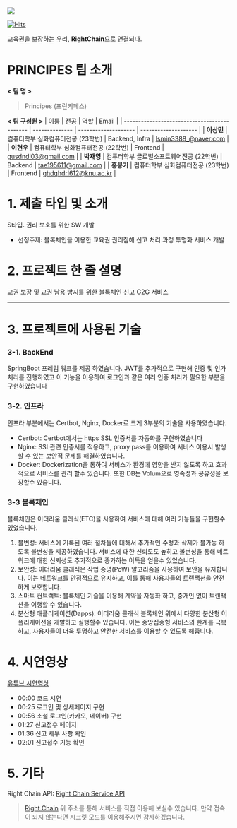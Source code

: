 <div><img src="https://capsule-render.vercel.app/api?type=waving&color=0:99cc99,100:009630&height=200&section=header&text=RightChain&fontSize=90" /></div>

[![Hits](https://hits.seeyoufarm.com/api/count/incr/badge.svg?url=https%3A%2F%2Fgithub.com%2Fgjbae1212%2Fhit-counter&count_bg=%2347AFE9&title_bg=%23229812&icon=&icon_color=%23E7E7E7&title=RightChain&edge_flat=false)](https://hits.seeyoufarm.com)

교육권을 보장하는 우리, **RightChain**으로 연결되다.

# PRINCIPES 팀 소개

**< 팀 명 >** <br>
> Principes (프린키페스)

**< 팀 구성원 >**
| 이름                                         | 전공           | 역할                | Email                |
| -------------------------------------------- | --------------  | -------------------- | -------------------- |
| **이상민** | 컴퓨터학부 심화컴퓨터전공 (23학번) | Backend, Infra | lsmin3388_@naver.com |
| **이현우** | 컴퓨터학부 심화컴퓨터전공 (22학번)      | Frontend | gusdndl03@gmail.com |
| **박재영** | 컴퓨터학부 글로벌소프트웨어전공 (22학번)     | Backend | tae195611@gmail.com |
| **홍봉기** | 컴퓨터학부 심화컴퓨터전공 (23학번)     | Frontend | ghdqhdrl612@knu.ac.kr |


# 1. 제출 타입 및 소개

S타입. 권리 보호를 위한 SW 개발
- 선정주제: 
블록체인을 이용한 교육권 권리침해 신고 처리 과정 투명화 서비스 개발


#  2. 프로젝트 한 줄 설명
교권 보장 및 교권 남용 방지를 위한 블록체인 신고 G2G 서비스 

----
#  3. 프로젝트에 사용된 기술
### 3-1. BackEnd 
SpringBoot 프레임 워크를 제공 하였습니다. JWT를 추가적으로 구현해 인증 및 인가처리를 진행하였고 이 기능을 이용하여 로그인과 같은 여러 인증 처리가 필요한 부분을 구현하였습니다

### 3-2. 인프라
인프라 부분에서는 Certbot, Nginx, Docker로 크게 3부분의 기술을 사용하였습니다.
- Certbot: Certbot에서는 https SSL 인증서를 자동화를 구현하였습니다
- Nginx: SSL관련 인증서를 적용하고, proxy pass를 이용하여 서비스 이용시 발생할 수 있는 보안적 문제를 해결하였습니다.
- Docker: Dockerization을 통하여 서비스가 환경에 영향을 받지 않도록 하고 효과적으로 서비스를 관리 할수 있습니다. 또한 DB는 Volum으로 영속성과 공유성을 보장할수 있습니다.

### 3-3 블록체인
블록체인은 이더리움 클래식(ETC)을 사용하여 서비스에 대해 여러 기능들을 구현할수 있었습니다.
1. 불변성: 서비스에 기록된 여러 절차들에 대해서 추가적인 수정과 삭제가 불가능 하도록 불변성을 제공하였습니다. 서비스에 대한 신뢰도도 높히고 볼변성을 통해 네트워크에 대한 신뢰성도 추가적으로 증가하는 이득을 얻을수 있었습니다.
2. 보안성: 이더리움 클래식은 작업 증명(PoW) 알고리즘을 사용하여 보안을 유지합니다. 이는 네트워크를 안정적으로 유지하고, 이를 통해 사용자들의 트랜잭션을 안전하게 보호합니다.
3. 스마트 컨트랙트: 블록체인 기술을 이용해 계약을 자동화 하고, 중개인 없이 트랜잭션을 이행할 수 있습니다.
4. 분산형 애플리케이션(Dapps): 이더리움 클래식 블록체인 위에서 다양한 분산형 어플리케이션을 개발하고 실행할수 있습니다. 이는 중앙집중형 서비스의 한계를 극복하고, 사용자들이 더욱 투명하고 안전한 서비스를 이용할 수 있도록 해줍니다.

# 4. 시연영상
<a href = "https://youtu.be/JEZiTHB7Cho">유튜브 시연영상</a>

- 00:00 코드 시연
- 00:25 로그인 및 상세페이지 구현
- 00:56 소셜 로그인(카카오, 네이버) 구현
- 01:27 신고접수 페이지
- 01:36 신고 세부 사항 확인
- 02:01 신고접수 기능 확인


#  5. 기타
Right Chain API: [Right Chain Service API](https://app.getpostman.com/join-team?invite_code=1bcbe45f5cd1a43460929f18e6e3744b&target_code=079b1e4b79dc7d6067eeb302f2d8fa7b)
> [Right Chain](https://h.princip.es)
> 위 주소를 통해 서비스를 직접 이용해 보실수 있습니다. 만약 접속이 되지 않는다면 시크릿 모드를 이용해주시면 감사하겠습니다.
